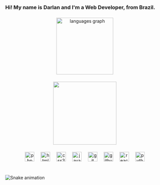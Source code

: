 <br clear="both">

<h3 align="left">Hi! My name is Darlan and I'm a Web Developer, from Brazil.</h3>

###

<div align="center">
  <img src="https://github-readme-stats.vercel.app/api/top-langs?username=Darlan444&locale=en&hide_title=false&layout=compact&card_width=320&langs_count=5&theme=codeSTACKr&hide_border=true" height="180" alt="languages graph"  />
</div>

###

<div align="center">
  <img height="200" src="https://i.giphy.com/media/v1.Y2lkPTc5MGI3NjExa2FpYWp6eHRqYngzbGdkMmJocXQ3NHFwMXdkdnc5YWc2dnNzamw0dCZlcD12MV9pbnRlcm5hbF9naWZfYnlfaWQmY3Q9Zw/8UGFjXITk7PTsNIWGk/giphy-downsized-large.gif"  />
</div>

###

<div align="center">
  <img src="https://cdn.jsdelivr.net/gh/devicons/devicon/icons/php/php-original.svg" height="30" alt="php logo"  />
  <img width="12" />
  <img src="https://cdn.jsdelivr.net/gh/devicons/devicon/icons/html5/html5-original.svg" height="30" alt="html5 logo"  />
  <img width="12" />
  <img src="https://cdn.jsdelivr.net/gh/devicons/devicon/icons/css3/css3-original.svg" height="30" alt="css3 logo"  />
  <img width="12" />
  <img src="https://cdn.jsdelivr.net/gh/devicons/devicon/icons/javascript/javascript-original.svg" height="30" alt="javascript logo"  />
  <img width="12" />
  <img src="https://cdn.jsdelivr.net/gh/devicons/devicon/icons/git/git-original.svg" height="30" alt="git logo"  />
  <img width="12" />
  <img src="https://cdn.jsdelivr.net/gh/devicons/devicon/icons/github/github-original.svg" height="30" alt="github logo"  />
  <img width="12" />
  <img src="https://cdn.jsdelivr.net/gh/devicons/devicon/icons/react/react-original.svg" height="30" alt="react logo"  />
  <img width="12" />
  <img src="https://cdn.jsdelivr.net/gh/devicons/devicon/icons/python/python-original.svg" height="30" alt="python logo"  />
</div>

###

<br clear="both">

<img src="https://raw.githubusercontent.com/Darlan444/Darlan444/output/snake.svg" alt="Snake animation" />

###
